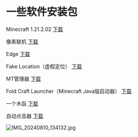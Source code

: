 # 一些软件安装包

Minecraft 1.21.2.02 [下载](https://www.123pan.com/s/9HM9-USv7A.html)

像素联机 [下载](https://www.123pan.com/s/GhIWjv-Edgw.html)

Edge [下载](https://www.123pan.com/s/GhIWjv-Qdgw.html)

Fake Location（虚假定位） [下载](https://www.123pan.com/s/GhIWjv-9dgw.html)

MT管理器 [下载](https://www.123pan.com/s/GhIWjv-Adgw.html)

Fold Craft Launcher（Minecraft Java版启动器） [下载](https://www.123pan.com/s/GhIWjv-Hdgw.html)

一个木函 [下载](https://www.123pan.com/s/GhIWjv-hdgw.html)

自动点击器 [下载](https://www.123pan.com/s/GhIWjv-3dgw.html)

![IMG_20240810_134132.jpg](https://imgos.cn/2024/08/10/66b70001daa29.jpg)

